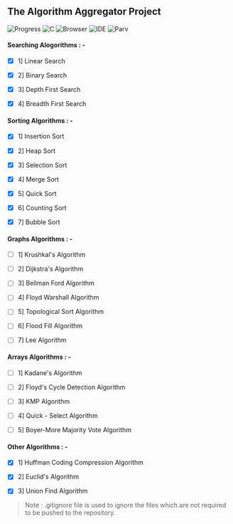 
## The Algorithm Aggregator Project
![Progress](https://progress-bar.dev/80/?title=Progress&style=plastic)
![C](https://img.shields.io/badge/C-00599C?style=Plastic&logo=c&logoColor=white)
![Browser](https://img.shields.io/badge/Brave-FF1B2D?logo=Brave&logoColor=white)
![IDE](https://img.shields.io/badge/Visual_Studio_Code-0078D4?logo=visual%20studio%20code&logoColor=white)
![Parv](https://badgen.net/badge/Creator/PARVASHWANI/red?icon=github)

#### Searching Alogorithms : -

- [x] 1] Linear Search

- [x] 2] Binary Search

- [x] 3] Depth First Search

- [x] 4] Breadth First Search

#### Sorting Algorithms : -

- [x] 1] Insertion Sort

- [x] 2] Heap Sort

- [x] 3] Selection Sort

- [x] 4] Merge Sort

- [x] 5] Quick Sort

- [x] 6] Counting Sort

- [x] 7] Bubble Sort

#### Graphs Algorithms : -

- [ ] 1] Krushkal's Algorithm

- [ ] 2] Dijkstra's Algorithm

- [ ] 3] Bellman Ford Algorithm

- [ ] 4] Floyd Warshall Algorithm

- [ ] 5] Topological Sort Algorithm

- [ ] 6] Flood Fill Algorithm

- [ ] 7] Lee Algorithm

#### Arrays Algorithms : -

- [ ] 1] Kadane's Algorithm

- [ ] 2] Floyd's Cycle Detection Algorithm

- [ ] 3] KMP Algorithm

- [ ] 4] Quick - Select Algorithm

- [ ] 5] Boyer-More Majority Vote Algorithm

#### Other Algorithms : -

 - [x] 1] Huffman Coding Compression Algorithm
 
 - [x] 2] Euclid's Algorithm
 
 - [x] 3] Union Find Algorithm

> Note : .gitignore file is used to ignore the files which are not required to be pushed to the repository.
